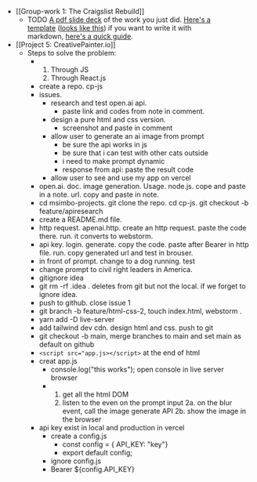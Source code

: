 - [[Group-work 1: The Craigslist Rebuild]]
	- TODO [A pdf slide deck](https://visme.co/blog/slide-deck/) of the work you just did. [Here's a template](https://github.com/msimbo/markdown-templates/blob/main/hackmd-demo-presentation.md) ([looks like this](https://hackmd.io/@deletosh/msb-tpl-slide#/)) if you want to write it with markdown, [here's a quick guide](https://hackmd.io/c/tutorials/%2Fs%2Fhow-to-create-slide-deck).
- [[Project 5: CreativePainter.io]]
	- Steps to solve the problem:
		- 1. Through JS
		  2. Through React.js
		- create a repo. cp-js
		- issues.
			- research and test open.ai api.
				- paste link and codes from note in comment.
			- design a pure html and css version.
				- screenshot and paste in comment
			- allow user to generate an ai image from prompt
				- be sure the api works in js
				- be sure that i can test with other cats outside
				- i need to make prompt dynamic
				- response from api: paste the result code
			- allow user to see and use my app on vercel
		- open.ai. doc. image generation. Usage. node.js. cope and paste in a note. url. copy and paste in note.
		- cd msimbo-projects. git clone the repo. cd cp-js. git checkout -b feature/apiresearch
		- create a README.md file.
		- http request. apenai.http. create an http request. paste the code there. run. it converts to webstorm.
		- api key. login. generate. copy the code. paste after Bearer in http file. run. copy generated url and test in brouser.
		- in front of prompt. change to a dog running. test
		- change prompt to civil right leaders in America.
		- gitignore idea
		- git rm -rf .idea . deletes from git but not the local. if we forget to ignore idea.
		- push to github. close issue 1
		- git branch -b feature/html-css-2, touch index.html, webstorm .
		- yarn add -D live-server
		- add tailwind dev cdn. design html and css. push to git
		- git checkout -b main, merge branches to main and set main as default on github
		- `<script src="app.js></script>` at the end of html
		- creat app.js
			- console.log("this works"); open console in live server browser
			- 1. get all the html DOM
			  2. listen to the even on the prompt input
			  2a. on the blur event, call the image generate API
			  2b. show the image in the browser
		- api key exist in local and production in vercel
			- create a config.js
				- const config = { API_KEY: "key"}
				- export default config;
			- ignore config.js
			- Bearer ${config.API_KEY}